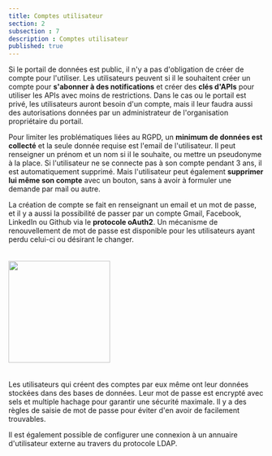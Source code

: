 ```yaml
---
title: Comptes utilisateur
section: 2
subsection : 7
description : Comptes utilisateur
published: true
---
```


Si le portail de données est public, il n'y a pas d'obligation de créer de compte pour l'utiliser. Les utilisateurs peuvent si il le souhaitent créer un compte pour **s'abonner à des notifications** et créer des **clés d'APIs** pour utiliser les APIs avec moins de restrictions. Dans le cas ou le portail est privé, les utilisateurs auront besoin d'un compte, mais il leur faudra aussi des autorisations données par un administrateur de l'organisation propriétaire du portail.

Pour limiter les problématiques liées au RGPD, un **minimum de données est collecté** et la seule donnée requise est l'email de l'utilisateur. Il peut renseigner un prénom et un nom si il le souhaite, ou mettre un pseudonyme à la place. Si l'utilisateur ne se connecte pas à son compte pendant 3 ans, il est automatiquement supprimé. Mais l'utilisateur peut également **supprimer lui même son compte** avec un bouton, sans à avoir à formuler une demande par mail ou autre.

La création de compte se fait en renseignant un email et un mot de passe, et il y a aussi la possibilité de  passer par un compte Gmail, Facebook, LinkedIn ou Github via le **protocole oAuth2**. Un mécanisme de renouvellement de mot de passe est disponible pour les utilisateurs ayant perdu celui-ci ou désirant le changer.

<img src="./images/functional-presentation/connexion.jpg"
     height="200" style="margin:20px auto;" />

Les utilisateurs qui créent des comptes par eux même ont leur données stockées dans des bases de données. Leur mot de passe est encrypté avec sels et multiple hachage pour garantir une sécurité maximale. Il y a des règles de saisie de mot de passe pour éviter d'en avoir de facilement trouvables.

Il est également possible de configurer une connexion à un annuaire d'utilisateur externe au travers du protocole LDAP.